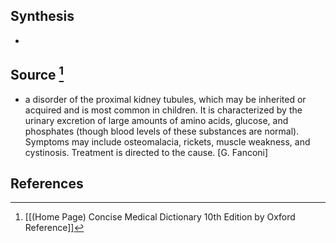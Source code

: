 ## Synthesis
- 
## Source [^1]
- a disorder of the proximal kidney tubules, which may be inherited or acquired and is most common in children. It is characterized by the urinary excretion of large amounts of amino acids, glucose, and phosphates (though blood levels of these substances are normal). Symptoms may include osteomalacia, rickets, muscle weakness, and cystinosis. Treatment is directed to the cause. \[G. Fanconi]
## References

[^1]: [[(Home Page) Concise Medical Dictionary 10th Edition by Oxford Reference]]